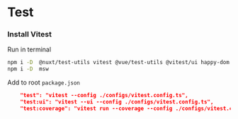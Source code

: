 # Test

### Install Vitest

Run in terminal

```bash
npm i -D  @nuxt/test-utils vitest @vue/test-utils @vitest/ui happy-dom playwright-core resize-observer-polyfill jsdom
npm i -D  msw
```

Add to root `package.json`

```json
    "test": "vitest --config ./configs/vitest.config.ts",
    "test:ui": "vitest --ui --config ./configs/vitest.config.ts",
    "test:coverage": "vitest run --coverage --config ./configs/vitest.config.ts"
```
